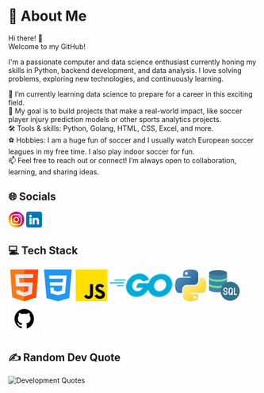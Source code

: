 # 💫 About Me

Hi there! 👋\
Welcome to my GitHub!
<!-- The linting error in the following lines are because of the excessive lenght of the lines which is not allowed but I would like to keep the lines together! -->
I'm a passionate computer and data science enthusiast currently honing my skills in Python, backend development, and data analysis. I love solving problems, exploring new technologies, and continuously learning.

🌱 I’m currently learning data science to prepare for a career in this exciting field.\
🚀 My goal is to build projects that make a real-world impact, like soccer player injury prediction models or other sports analytics projects.\
🛠️ Tools & skills: Python, Golang, HTML, CSS, Excel, and more.\
⚽ Hobbies: I am a huge fun of soccer and I usually watch European soccer leagues in my free time. I also play indoor soccer for fun.\
📫 Feel free to reach out or connect! I’m always open to collaboration, learning, and sharing ideas.

## 🌐 Socials

[![Instagram](readme_profile_logos/insta.png)](https://instagram.com/_hamid_rjb)
[![LinkedIn](readme_profile_logos/linkedin.png)](https://linkedin.com/in/hamidullah-rajabi)

## 💻 Tech Stack

![HTML5](readme_profile_logos/html.png)
![CSS3](readme_profile_logos/css.png)
![JavaScript](readme_profile_logos/js.png)
![Go](readme_profile_logos/go.png)
![Python](readme_profile_logos/python.png)
![MySQL](readme_profile_logos/sql.png)
![GitHub](readme_profile_logos/github.png)

## ✍️ Random Dev Quote

![Development Quotes](https://quotes-github-readme.vercel.app/api?type=horizontal&theme=radical)
